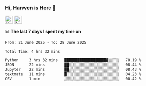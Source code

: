 ### Hi, Hanwen is Here 👋
<p>
	<a href="https://www.linkedin.com/in/liu-hanwen/"><img src="https://img.shields.io/badge/@hanwen-0A66C2?style=flat&logo=LinkedIn&logoColor=white" alt="Linkedin"  height="25px"/></a> 
	<a href="https://scholar.google.com/citations?user=HDF0su0AAAAJ"><img src="https://img.shields.io/badge/scholar-4385FE.svg?&style=plastic&logo=google-scholar&logoColor=white" alt="Google Scholar" height="25px"> </a>
</p>

📊 **The last 7 days I spent my time on** 
<!--START_SECTION:waka-->

```txt
From: 21 June 2025 - To: 28 June 2025

Total Time: 4 hrs 32 mins

Python     3 hrs 32 mins   ███████████████████▓░░░░░   78.19 %
JSON       22 mins         ██░░░░░░░░░░░░░░░░░░░░░░░   08.44 %
Jupyter    22 mins         ██░░░░░░░░░░░░░░░░░░░░░░░   08.43 %
textmate   11 mins         █░░░░░░░░░░░░░░░░░░░░░░░░   04.23 %
CSV        1 min           ░░░░░░░░░░░░░░░░░░░░░░░░░   00.42 %
```

<!--END_SECTION:waka-->


<!--
**david990917/david990917** is a ✨ _special_ ✨ repository because its `README.md` (this file) appears on your GitHub profile.

Here are some ideas to get you started:

- 🔭 I’m currently working on ...
- 🌱 I’m currently learning ...
- 👯 I’m looking to collaborate on ...
- 🤔 I’m looking for help with ...
- 💬 Ask me about ...
- 📫 How to reach me: ...
- 😄 Pronouns: ...
- ⚡ Fun fact: ...
-->
